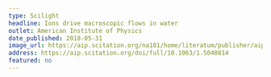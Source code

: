 ```yaml
---
type: Scilight
headline: Ions drive macroscopic flows in water
outlet: American Institute of Physics
date_published: 2018-05-31
image_url: https://aip.scitation.org/na101/home/literatum/publisher/aip/journals/content/sci/2018/sci.2018.2018.issue-22/1.5040814/20180530/images/medium/1.5040814.figures.online.f1.jpg
address: https://aip.scitation.org/doi/full/10.1063/1.5040814
featured: no
---
```

